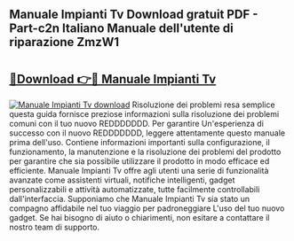 ## Manuale Impianti Tv Download gratuit PDF - Part-c2n Italiano Manuale dell'utente di riparazione ZmzW1

# <h2><a href="http://df9nztx.blite.top/?on=Manuale+Impianti+Tv">🔗Download 👉🔴 Manuale Impianti Tv</a></h2>

[![Manuale Impianti Tv download](https://i.imgur.com/lujVjoI.png)](http://df9nztx.blite.top/?on=Manuale+Impianti+Tv)
Risoluzione dei problemi resa semplice questa guida fornisce preziose informazioni sulla risoluzione dei problemi comuni con il tuo nuovo REDDDDDDD. Per garantire Un'esperienza di successo con il nuovo REDDDDDDD, leggere attentamente questo manuale prima dell'uso. Contiene informazioni importanti sulla configurazione, il funzionamento, la manutenzione e la risoluzione dei problemi del prodotto per garantire che sia possibile utilizzare il prodotto in modo efficace ed efficiente. Manuale Impianti Tv offre agli utenti una serie di funzionalità avanzate come assistenti virtuali, notifiche intelligenti, gadget personalizzabili e attività automatizzate, tutte facilmente controllabili dall'interfaccia. Supponiamo che Manuale Impianti Tv sia stato un compagno affidabile nel tuo viaggio per padroneggiare L'uso del tuo nuovo gadget. Se hai bisogno di aiuto o chiarimenti, non esitare a contattare il nostro team di supporto.
